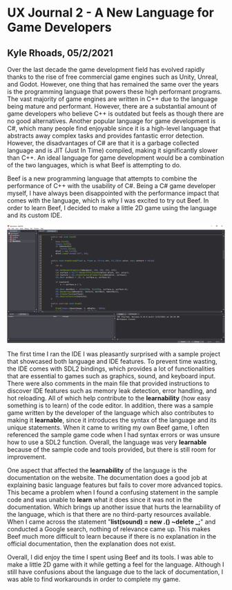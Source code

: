 # UX Journal 2 - A New Language for Game Developers

## Kyle Rhoads, 05/2/2021

Over the last decade the game development field has evolved rapidly thanks to the rise of free commercial game engines such as Unity, Unreal, and Godot. However, one thing that has remained the same over the years is the programming language that powers these high performant programs. The vast majority of game engines are written in C++ due to the language being mature and performant. However, there are a substantial amount of game developers who believe C++ is outdated but feels as though there are no good alternatives. Another popular language for game development is C#, which many people find enjoyable since it is a high-level language that abstracts away complex tasks and provides fantastic error detection. However, the disadvantages of C# are that it is a garbage collected language and is JIT (Just In Time) compiled, making it significantly slower than C++. An ideal language for game development would be a combination of the two languages, which is what Beef is attempting to do.

Beef is a new programming language that attempts to combine the performance of C++ with the usability of C#. Being a C# game developer myself, I have always been disappointed with the performance impact that comes with the language, which is why I was excited to try out Beef. In order to learn Beef, I decided to make a little 2D game using the language and its custom IDE. 

![Beef IDE](/assets/beef.PNG)

The first time I ran the IDE I was pleasantly surprised with a sample project that showcased both language and IDE features. To prevent time wasting, the IDE comes with SDL2 bindings, which provides a lot of functionalities that are essential to games such as graphics, sound, and keyboard input. There were also comments in the main file that provided instructions to discover IDE features such as memory leak detection, error handling, and hot reloading. All of which help contribute to the **learnability** (how easy something is to learn) of the code editor. In addition, there was a sample game written by the developer of the language which also contributes to making it **learnable**, since it introduces the syntax of the language and its unique statements. When it came to writing my own Beef game, I often referenced the sample game code when I had syntax errors or was unsure how to use a SDL2 function. Overall, the language was very **learnable** because of the sample code and tools provided, but there is still room for improvement. 

One aspect that affected the **learnability** of the language is the documentation on the website. The documentation does a good job at explaining basic language features but fails to cover more advanced topics. This became a problem when I found a confusing statement in the sample code and was unable to **learn** what it does since it was not in the documentation. Which brings up another issue that hurts the learnability of the language, which is that there are no third-party resources available. When I came across the statement "**list(sound) = new .() ~delete _;**" and conducted a Google search, nothing of relevance came up. This makes Beef much more difficult to learn because if there is no explanation in the official documentation, then the explanation does not exist. 

Overall, I did enjoy the time I spent using Beef and its tools. I was able to make a little 2D game with it while getting a feel for the language. Although I still have confusions about the language due to the lack of documentation, I was able to find workarounds in order to complete my game.
